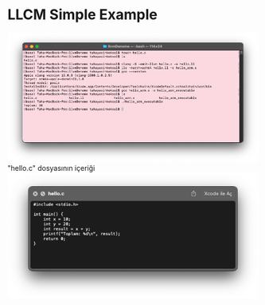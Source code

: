 <h1>LLCM Simple Example</h1>

<img src="https://github.com/tahayasinkoksal/LLVM-simple-example/blob/19050ecbaf2bd9a67e88bd9a45c98053b89e6a07/images/i1.png"></br>
"hello.c" dosyasının içeriği</br>
<img src="https://github.com/tahayasinkoksal/LLVM-simple-example/blob/19050ecbaf2bd9a67e88bd9a45c98053b89e6a07/images/i2.png">
